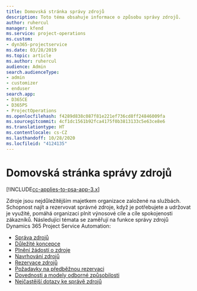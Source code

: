```yaml
---
title: Domovská stránka správy zdrojů
description: Toto téma obsahuje informace o způsobu správy zdrojů.
author: ruhercul
manager: kfend
ms.service: project-operations
ms.custom:
- dyn365-projectservice
ms.date: 03/28/2019
ms.topic: article
ms.author: ruhercul
audience: Admin
search.audienceType:
- admin
- customizer
- enduser
search.app:
- D365CE
- D365PS
- ProjectOperations
ms.openlocfilehash: f4289d838c087f81e221ef736cd8ff24846009fa
ms.sourcegitcommit: 4cf1dc1561b92fca4175f0b3813133c5e63ce8e6
ms.translationtype: HT
ms.contentlocale: cs-CZ
ms.lasthandoff: 10/28/2020
ms.locfileid: "4124135"
---
```

# <a name="resource-management-home-page"></a>Domovská stránka správy zdrojů

[!INCLUDE[cc-applies-to-psa-app-3.x](../includes/cc-applies-to-psa-app-3x.md)]

Zdroje jsou nejdůležitějším majetkem organizace založené na službách. Schopnost najít a rezervovat správné zdroje, když je potřebujete a udržovat je využité, pomáhá organizaci plnit výnosové cíle a cíle spokojenosti zákazníků. Následující témata se zaměřují na funkce správy zdrojů Dynamics 365 Project Service Automation:

- [Správa zdrojů](manage-resources.md)
- [Důležité koncepce](reports-key-concepts.md)
- [Plnění žádostí o zdroje](resource-management-fulfill-requests.md)
- [Navrhování zdrojů](resource-management-propose-resources.md)
- [Rezervace zdrojů](resource-management-book-resources-scheduleboard.md)
- [Požadavky na předběžnou rezervaci](resource-management-softbook-requirements.md)
- [Dovednosti a modely odborné způsobilosti](resource-management-skills-proficiency.md)
- [Nejčastější dotazy ke správě zdrojů](resource-management-faq.md)
